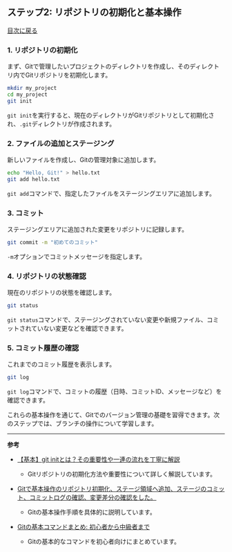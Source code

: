 ## ステップ2: リポジトリの初期化と基本操作

[目次に戻る](git学習目次.md)

### 1. リポジトリの初期化

まず、Gitで管理したいプロジェクトのディレクトリを作成し、そのディレクトリ内でGitリポジトリを初期化します。

```bash
mkdir my_project
cd my_project
git init
```

`git init`を実行すると、現在のディレクトリがGitリポジトリとして初期化され、`.git`ディレクトリが作成されます。 

### 2. ファイルの追加とステージング

新しいファイルを作成し、Gitの管理対象に追加します。

```bash
echo "Hello, Git!" > hello.txt
git add hello.txt
```

`git add`コマンドで、指定したファイルをステージングエリアに追加します。 

### 3. コミット

ステージングエリアに追加された変更をリポジトリに記録します。

```bash
git commit -m "初めてのコミット"
```

`-m`オプションでコミットメッセージを指定します。 

### 4. リポジトリの状態確認

現在のリポジトリの状態を確認します。

```bash
git status
```

`git status`コマンドで、ステージングされていない変更や新規ファイル、コミットされていない変更などを確認できます。 

### 5. コミット履歴の確認

これまでのコミット履歴を表示します。

```bash
git log
```

`git log`コマンドで、コミットの履歴（日時、コミットID、メッセージなど）を確認できます。 

これらの基本操作を通じて、Gitでのバージョン管理の基礎を習得できます。次のステップでは、ブランチの操作について学習します。

---

**参考**

- [【基本】git initとは？その重要性や一連の流れを丁寧に解説](https://itc.tokyo/git/git-init/)
  - Gitリポジトリの初期化方法や重要性について詳しく解説しています。

- [Gitで基本操作のリポジトリ初期化、ステージ領域へ追加、ステージのコミット、コミットログの確認、変更差分の確認をした。](https://qiita.com/ryuutamaehara/items/e6757bee5c498cab7d98)
  - Gitの基本操作手順を具体的に説明しています。

- [Gitの基本コマンドまとめ: 初心者から中級者まで](https://qiita.com/mnoguchi/items/0cada00d40a82b80fa43)
  - Gitの基本的なコマンドを初心者向けにまとめています。 